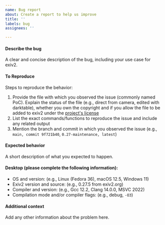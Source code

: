 ```yaml
---
name: Bug report
about: Create a report to help us improve
title: ''
labels: bug
assignees: ''

---
```


#### **Describe the bug**
A clear and concise description of the bug, including your use case for exiv2.

#### **To Reproduce**
Steps to reproduce the behavior:
1. Provide the file with which you observed the issue (commonly named PoC). Explain the status of the file (e.g., direct from camera, edited with darktable), whether you own the copyright and if you allow the file to be added to exiv2 under the [project's license](https://github.com/Exiv2/exiv2/blob/main/COPYING)
2. List the exact commands/functions to reproduce the issue and include any related output
3. Mention the branch and commit in which you observed the issue (e.g., `main, commit 9f721b40`, `0.27-maintenance, latest`)

#### **Expected behavior**
A short description of what you expected to happen.

#### **Desktop (please complete the following information):**
- OS and version: (e.g., Linux (Fedora 36), macOS 12.5, Windows 11)
- Exiv2 version and source: (e.g., 0.27.5 from exiv2.org)
- Compiler and version: (e.g., Gcc 12.2, Clang 14.0.0, MSVC 2022)
- Compilation mode and/or compiler flags: (e.g., debug, `-O3`)

#### **Additional context**
Add any other information about the problem here.
